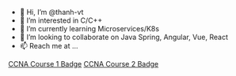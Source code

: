 - 👋 Hi, I’m @thanh-vt
- 👀 I’m interested in C/C++
- 🌱 I’m currently learning Microservices/K8s
- 💞️ I’m looking to collaborate on Java Spring, Angular, Vue, React
- 📫 Reach me at ... 

<!---
pysga1996/pysga1996 is a ✨ special ✨ repository because its `README.md` (this file) appears on your GitHub profile.
You can click the Preview link to take a look at your changes.
--->

[CCNA Course 1 Badge](https://www.credly.com/badges/405aa611-4631-4cb7-add3-dbfa794a2d10/public_url)
[CCNA Course 2 Badge](https://www.credly.com/badges/405aa611-4631-4cb7-add3-dbfa794a2d10/public_url)

